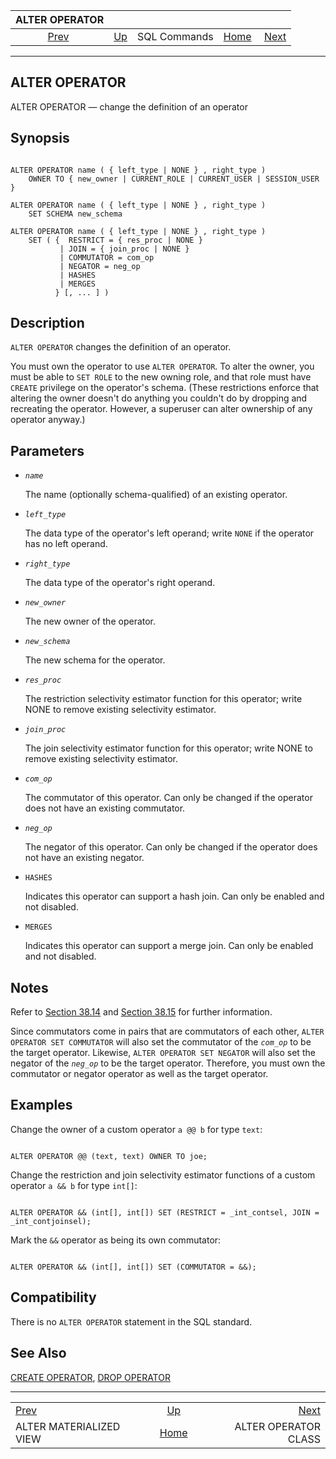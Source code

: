 <!--?xml version="1.0" encoding="UTF-8" standalone="no"?-->

|                           ALTER OPERATOR                          |                                        |              |                                                       |                                                       |
| :---------------------------------------------------------------: | :------------------------------------- | :----------: | ----------------------------------------------------: | ----------------------------------------------------: |
| [Prev](sql-altermaterializedview.html "ALTER MATERIALIZED VIEW")  | [Up](sql-commands.html "SQL Commands") | SQL Commands | [Home](index.html "PostgreSQL 17devel Documentation") |  [Next](sql-alteropclass.html "ALTER OPERATOR CLASS") |

***

[]()

## ALTER OPERATOR

ALTER OPERATOR — change the definition of an operator

## Synopsis

```

ALTER OPERATOR name ( { left_type | NONE } , right_type )
    OWNER TO { new_owner | CURRENT_ROLE | CURRENT_USER | SESSION_USER }

ALTER OPERATOR name ( { left_type | NONE } , right_type )
    SET SCHEMA new_schema

ALTER OPERATOR name ( { left_type | NONE } , right_type )
    SET ( {  RESTRICT = { res_proc | NONE }
           | JOIN = { join_proc | NONE }
           | COMMUTATOR = com_op
           | NEGATOR = neg_op
           | HASHES
           | MERGES
          } [, ... ] )
```

## Description

`ALTER OPERATOR` changes the definition of an operator.

You must own the operator to use `ALTER OPERATOR`. To alter the owner, you must be able to `SET ROLE` to the new owning role, and that role must have `CREATE` privilege on the operator's schema. (These restrictions enforce that altering the owner doesn't do anything you couldn't do by dropping and recreating the operator. However, a superuser can alter ownership of any operator anyway.)

## Parameters

*   *`name`*

    The name (optionally schema-qualified) of an existing operator.

*   *`left_type`*

    The data type of the operator's left operand; write `NONE` if the operator has no left operand.

*   *`right_type`*

    The data type of the operator's right operand.

*   *`new_owner`*

    The new owner of the operator.

*   *`new_schema`*

    The new schema for the operator.

*   *`res_proc`*

    The restriction selectivity estimator function for this operator; write NONE to remove existing selectivity estimator.

*   *`join_proc`*

    The join selectivity estimator function for this operator; write NONE to remove existing selectivity estimator.

*   *`com_op`*

    The commutator of this operator. Can only be changed if the operator does not have an existing commutator.

*   *`neg_op`*

    The negator of this operator. Can only be changed if the operator does not have an existing negator.

*   `HASHES`

    Indicates this operator can support a hash join. Can only be enabled and not disabled.

*   `MERGES`

    Indicates this operator can support a merge join. Can only be enabled and not disabled.

## Notes

Refer to [Section 38.14](xoper.html "38.14. User-Defined Operators") and [Section 38.15](xoper-optimization.html "38.15. Operator Optimization Information") for further information.

Since commutators come in pairs that are commutators of each other, `ALTER OPERATOR SET COMMUTATOR` will also set the commutator of the *`com_op`* to be the target operator. Likewise, `ALTER OPERATOR SET NEGATOR` will also set the negator of the *`neg_op`* to be the target operator. Therefore, you must own the commutator or negator operator as well as the target operator.

## Examples

Change the owner of a custom operator `a @@ b` for type `text`:

```

ALTER OPERATOR @@ (text, text) OWNER TO joe;
```

Change the restriction and join selectivity estimator functions of a custom operator `a && b` for type `int[]`:

```

ALTER OPERATOR && (int[], int[]) SET (RESTRICT = _int_contsel, JOIN = _int_contjoinsel);
```

Mark the `&&` operator as being its own commutator:

```

ALTER OPERATOR && (int[], int[]) SET (COMMUTATOR = &&);
```

## Compatibility

There is no `ALTER OPERATOR` statement in the SQL standard.

## See Also

[CREATE OPERATOR](sql-createoperator.html "CREATE OPERATOR"), [DROP OPERATOR](sql-dropoperator.html "DROP OPERATOR")

***

|                                                                   |                                                       |                                                       |
| :---------------------------------------------------------------- | :---------------------------------------------------: | ----------------------------------------------------: |
| [Prev](sql-altermaterializedview.html "ALTER MATERIALIZED VIEW")  |         [Up](sql-commands.html "SQL Commands")        |  [Next](sql-alteropclass.html "ALTER OPERATOR CLASS") |
| ALTER MATERIALIZED VIEW                                           | [Home](index.html "PostgreSQL 17devel Documentation") |                                  ALTER OPERATOR CLASS |
